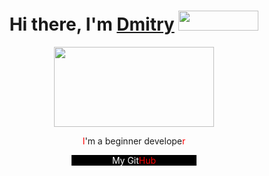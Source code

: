 <h1 align="center">Hi there, I'm <a href="https://t.me/hypoqrite" target="_blank">Dmitry</a> <img src="https://github.com/blackcater/blackcater/raw/main/images/Hi.gif" width="128" height="32" /></h1>
<div align="center"><img src="https://github.com/blackcater/blackcater/raw/main/images/banner.gif" width="256" height="128" align="center" />
  <p><span style="color: red;">I</span>'m a beginner develope<span style="color: red;">r</span></p>
<div style="background-color: black; width: 200px;"><a style="text-decoration: none; color: white;" href="https://github.com/tester0521/">My Git</a><a style="color: red; text-decoration: none;" href="https://github.com/tester0521/">Hub</a></div>
</div>
